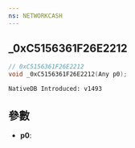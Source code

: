 ```yaml
---
ns: NETWORKCASH
---
```

## _0xC5156361F26E2212

```c
// 0xC5156361F26E2212
void _0xC5156361F26E2212(Any p0);
```

```
NativeDB Introduced: v1493
```

## 參數
* **p0**:
